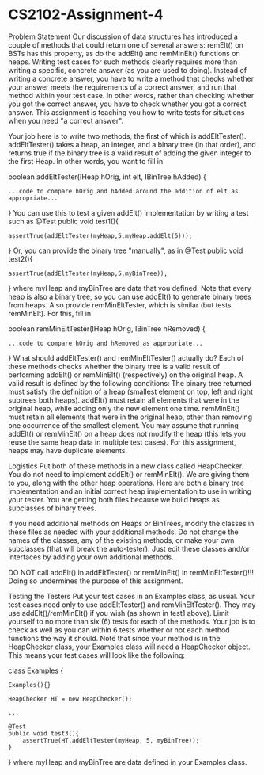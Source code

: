# CS2102-Assignment-4
Problem Statement
Our discussion of data structures has introduced a couple of methods that could return one of several answers: remElt() on BSTs has this property, as do the addElt() and remMinElt() functions on heaps.
Writing test cases for such methods clearly requires more than writing a specific, concrete answer (as you are used to doing). Instead of writing a concrete answer, you have to write a method that checks whether your answer meets the requirements of a correct answer, and run that method within your test case. In other words, rather than checking whether you got the correct answer, you have to check whether you got a correct answer. This assignment is teaching you how to write tests for situations when you need "a correct answer".

Your job here is to write two methods, the first of which is addEltTester(). addEltTester() takes a heap, an integer, and a binary tree (in that order), and returns true if the binary tree is a valid result of adding the given integer to the first Heap. In other words, you want to fill in

  boolean addEltTester(IHeap hOrig, int elt, IBinTree hAdded) {

    ...code to compare hOrig and hAdded around the addition of elt as appropriate...

  }
You can use this to test a given addElt() implementation by writing a test such as
  @Test
  public void test1(){
 
    assertTrue(addEltTester(myHeap,5,myHeap.addElt(5)));

  }
Or, you can provide the binary tree "manually", as in
  @Test
  public void test2(){
  
    assertTrue(addEltTester(myHeap,5,myBinTree));

  }
where myHeap and myBinTree are data that you defined. Note that every heap is also a binary tree, so you can use addElt() to generate binary trees from heaps.
Also provide remMinEltTester, which is similar (but tests remMinElt). For this, fill in

  boolean remMinEltTester(IHeap hOrig, IBinTree hRemoved) {

    ...code to compare hOrig and hRemoved as appropriate...

  }
What should addEltTester() and remMinEltTester() actually do?
Each of these methods checks whether the binary tree is a valid result of performing addElt() or remMinElt() (respectively) on the original heap. A valid result is defined by the following conditions:
The binary tree returned must satisfy the definition of a heap (smallest element on top, left and right subtrees both heaps).
addElt() must retain all elements that were in the original heap, while adding only the new element one time.
remMinElt() must retain all elements that were in the original heap, other than removing one occurrence of the smallest element.
You may assume that running addElt() or remMinElt() on a heap does not modify the heap (this lets you reuse the same heap data in multiple test cases).
For this assignment, heaps may have duplicate elements.

Logistics
Put both of these methods in a new class called HeapChecker.
You do not need to implement addElt() or remMinElt(). We are giving them to you, along with the other heap operations. Here are both a binary tree implementation and an initial correct heap implementation to use in writing your tester. You are getting both files because we build heaps as subclasses of binary trees.

If you need additional methods on Heaps or BinTrees, modify the classes in these files as needed with your additional methods. Do not change the names of the classes, any of the existing methods, or make your own subclasses (that will break the auto-tester). Just edit these classes and/or interfaces by adding your own additional methods.

DO NOT call addElt() in addEltTester() or remMinElt() in remMinEltTester()!!! Doing so undermines the purpose of this assignment.

Testing the Testers
Put your test cases in an Examples class, as usual. Your test cases need only to use addEltTester() and remMinEltTester(). They may use addElt()/remMinElt() if you wish (as shown in test1 above). Limit yourself to no more than six (6) tests for each of the methods. Your job is to check as well as you can within 6 tests whether or not each method functions the way it should.
Note that since your method is in the HeapChecker class, your Examples class will need a HeapChecker object. This means your test cases will look like the following:

  class Examples {

    Examples(){}

    HeapChecker HT = new HeapChecker();

    ...

    @Test
    public void test3(){
        assertTrue(HT.addEltTester(myHeap, 5, myBinTree));
    }   
  }
where myHeap and myBinTree are data defined in your Examples class.
